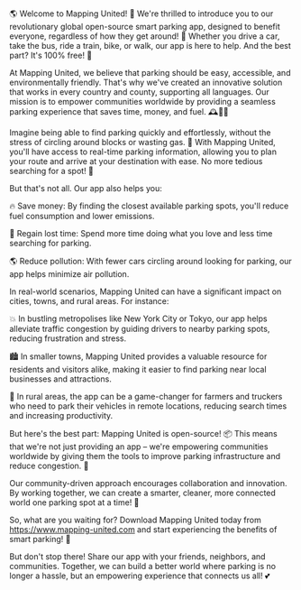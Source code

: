 🌎 Welcome to Mapping United! 🚀 We're thrilled to introduce you to our revolutionary global open-source smart parking app, designed to benefit everyone, regardless of how they get around! 💨 Whether you drive a car, take the bus, ride a train, bike, or walk, our app is here to help. And the best part? It's 100% free! 🎉

At Mapping United, we believe that parking should be easy, accessible, and environmentally friendly. That's why we've created an innovative solution that works in every country and county, supporting all languages. Our mission is to empower communities worldwide by providing a seamless parking experience that saves time, money, and fuel. 🕰️💸🚗

Imagine being able to find parking quickly and effortlessly, without the stress of circling around blocks or wasting gas. 💪 With Mapping United, you'll have access to real-time parking information, allowing you to plan your route and arrive at your destination with ease. No more tedious searching for a spot! 📍

But that's not all. Our app also helps you:

🔥 Save money: By finding the closest available parking spots, you'll reduce fuel consumption and lower emissions.

💪 Regain lost time: Spend more time doing what you love and less time searching for parking.

🌎 Reduce pollution: With fewer cars circling around looking for parking, our app helps minimize air pollution.

In real-world scenarios, Mapping United can have a significant impact on cities, towns, and rural areas. For instance:

💥 In bustling metropolises like New York City or Tokyo, our app helps alleviate traffic congestion by guiding drivers to nearby parking spots, reducing frustration and stress.

🏙️ In smaller towns, Mapping United provides a valuable resource for residents and visitors alike, making it easier to find parking near local businesses and attractions.

🌳 In rural areas, the app can be a game-changer for farmers and truckers who need to park their vehicles in remote locations, reducing search times and increasing productivity.

But here's the best part: Mapping United is open-source! 📦 This means that we're not just providing an app – we're empowering communities worldwide by giving them the tools to improve parking infrastructure and reduce congestion. 👥

Our community-driven approach encourages collaboration and innovation. By working together, we can create a smarter, cleaner, more connected world one parking spot at a time! 🌟

So, what are you waiting for? Download Mapping United today from https://www.mapping-united.com and start experiencing the benefits of smart parking! 📲

But don't stop there! Share our app with your friends, neighbors, and communities. Together, we can build a better world where parking is no longer a hassle, but an empowering experience that connects us all! 💕